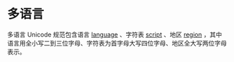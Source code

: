 # 多语言

多语言 Unicode 规范包含语言 [language](https://github.com/unicode-org/cldr/blob/master/common/validity/language.xml) 、字符表 [script](https://github.com/unicode-org/cldr/blob/master/common/validity/script.xml) 、地区 [region](https://github.com/unicode-org/cldr/blob/master/common/validity/region.xml) ，其中语言用全小写二到三位字母、字符表为首字母大写四位字母、地区全大写两位字母表示。